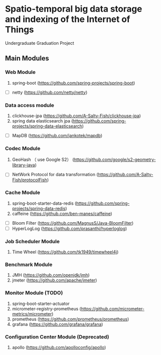 # Spatio-temporal big data storage and indexing of the Internet of Things
Undergraduate Graduation Project

## Main Modules

### Web Module
1. spring-boot (https://github.com/spring-projects/spring-boot)
- [ ] netty (https://github.com/netty/netty)

### Data access module
1. clickhouse-jpa (https://github.com/A-Salty-Fish/clickhouse-jpa)
2. spring data elasticsearch jpa (https://github.com/spring-projects/spring-data-elasticsearch)
- [ ] MapDB (https://github.com/jankotek/mapdb)

### Codec Module
1. GeoHash （ use Google S2） (https://github.com/google/s2-geometry-library-java)
- [ ] NetWork Protocol for data transformation (https://github.com/A-Salty-Fish/protocolFish)

### Cache Module
1. spring-boot-starter-data-redis (https://github.com/spring-projects/spring-data-redis)
2. caffeine (https://github.com/ben-manes/caffeine)
- [ ] Bloom Filter (https://github.com/MagnusS/Java-BloomFilter)
- [ ] HyperLogLog (https://github.com/prasanthj/hyperloglog)

### Job Scheduler Module
1. Time Wheel (https://github.com/tk1949/timewheel4j)

### Benchmark Module
1. JMH (https://github.com/openjdk/jmh)
2. jmeter (https://github.com/apache/jmeter)

### Monitor Module (TODO)
1. spring-boot-starter-actuator 
2. micrometer-registry-prometheus (https://github.com/micrometer-metrics/micrometer)
3. prometheus (https://github.com/prometheus/prometheus)
4. grafana (https://github.com/grafana/grafana)

### Configuration Center Module (Deprecated)
1. apollo (https://github.com/apolloconfig/apollo)